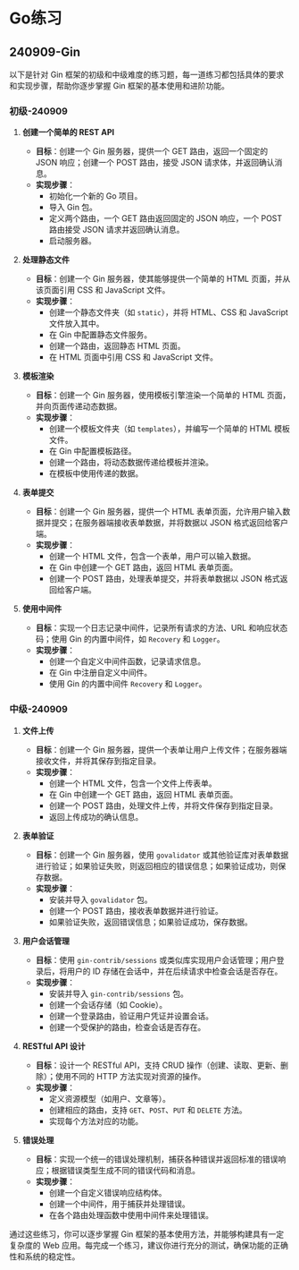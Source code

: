 # Go练习

## 240909-Gin

以下是针对 Gin 框架的初级和中级难度的练习题，每一道练习都包括具体的要求和实现步骤，帮助你逐步掌握 Gin 框架的基本使用和进阶功能。

### 初级-240909

1. **创建一个简单的 REST API**

   - **目标**：创建一个 Gin 服务器，提供一个 GET 路由，返回一个固定的 JSON 响应；创建一个 POST 路由，接受 JSON 请求体，并返回确认消息。
   - **实现步骤**：
     - 初始化一个新的 Go 项目。
     - 导入 Gin 包。
     - 定义两个路由，一个 GET 路由返回固定的 JSON 响应，一个 POST 路由接受 JSON 请求并返回确认消息。
     - 启动服务器。

2. **处理静态文件**

   - **目标**：创建一个 Gin 服务器，使其能够提供一个简单的 HTML 页面，并从该页面引用 CSS 和 JavaScript 文件。
   - **实现步骤**：
     - 创建一个静态文件夹（如 `static`），并将 HTML、CSS 和 JavaScript 文件放入其中。
     - 在 Gin 中配置静态文件服务。
     - 创建一个路由，返回静态 HTML 页面。
     - 在 HTML 页面中引用 CSS 和 JavaScript 文件。

3. **模板渲染**

   - **目标**：创建一个 Gin 服务器，使用模板引擎渲染一个简单的 HTML 页面，并向页面传递动态数据。
   - **实现步骤**：
     - 创建一个模板文件夹（如 `templates`），并编写一个简单的 HTML 模板文件。
     - 在 Gin 中配置模板路径。
     - 创建一个路由，将动态数据传递给模板并渲染。
     - 在模板中使用传递的数据。

4. **表单提交**

   - **目标**：创建一个 Gin 服务器，提供一个 HTML 表单页面，允许用户输入数据并提交；在服务器端接收表单数据，并将数据以 JSON 格式返回给客户端。
   - **实现步骤**：
     - 创建一个 HTML 文件，包含一个表单，用户可以输入数据。
     - 在 Gin 中创建一个 GET 路由，返回 HTML 表单页面。
     - 创建一个 POST 路由，处理表单提交，并将表单数据以 JSON 格式返回给客户端。

5. **使用中间件**

   - **目标**：实现一个日志记录中间件，记录所有请求的方法、URL 和响应状态码；使用 Gin 的内置中间件，如 `Recovery` 和 `Logger`。
   - **实现步骤**：
     - 创建一个自定义中间件函数，记录请求信息。
     - 在 Gin 中注册自定义中间件。
     - 使用 Gin 的内置中间件 `Recovery` 和 `Logger`。

### 中级-240909

1. **文件上传**

   - **目标**：创建一个 Gin 服务器，提供一个表单让用户上传文件；在服务器端接收文件，并将其保存到指定目录。
   - **实现步骤**：
     - 创建一个 HTML 文件，包含一个文件上传表单。
     - 在 Gin 中创建一个 GET 路由，返回 HTML 表单页面。
     - 创建一个 POST 路由，处理文件上传，并将文件保存到指定目录。
     - 返回上传成功的确认信息。

2. **表单验证**

   - **目标**：创建一个 Gin 服务器，使用 `govalidator` 或其他验证库对表单数据进行验证；如果验证失败，则返回相应的错误信息；如果验证成功，则保存数据。
   - **实现步骤**：
     - 安装并导入 `govalidator` 包。
     - 创建一个 POST 路由，接收表单数据并进行验证。
     - 如果验证失败，返回错误信息；如果验证成功，保存数据。

3. **用户会话管理**

   - **目标**：使用 `gin-contrib/sessions` 或类似库实现用户会话管理；用户登录后，将用户的 ID 存储在会话中，并在后续请求中检查会话是否存在。
   - **实现步骤**：
     - 安装并导入 `gin-contrib/sessions` 包。
     - 创建一个会话存储（如 Cookie）。
     - 创建一个登录路由，验证用户凭证并设置会话。
     - 创建一个受保护的路由，检查会话是否存在。

4. **RESTful API 设计**

   - **目标**：设计一个 RESTful API，支持 CRUD 操作（创建、读取、更新、删除）；使用不同的 HTTP 方法实现对资源的操作。
   - **实现步骤**：
     - 定义资源模型（如用户、文章等）。
     - 创建相应的路由，支持 `GET`、`POST`、`PUT` 和 `DELETE` 方法。
     - 实现每个方法对应的功能。

5. **错误处理**

   - **目标**：实现一个统一的错误处理机制，捕获各种错误并返回标准的错误响应；根据错误类型生成不同的错误代码和消息。
   - **实现步骤**：
     - 创建一个自定义错误响应结构体。
     - 创建一个中间件，用于捕获并处理错误。
     - 在各个路由处理函数中使用中间件来处理错误。

通过这些练习，你可以逐步掌握 Gin 框架的基本使用方法，并能够构建具有一定复杂度的 Web 应用。每完成一个练习，建议你进行充分的测试，确保功能的正确性和系统的稳定性。
